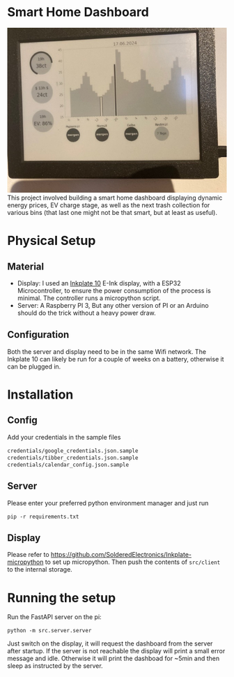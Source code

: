# Smart Home Dashboard
![IMG_0795.jpg](res/IMG_0795.jpg)
This project involved building a smart home dashboard displaying dynamic energy prices, EV charge stage, as well as the 
next trash collection for various bins (that last one might not be that smart, but at least as  useful).

# Physical Setup
## Material
- Display: 
I used an [Inkplate 10](https://soldered.com/de/produkt/soldered-inkplate-10-platine-mitdem-9-7-e-paper/) E-Ink display,
with a ESP32 Microcontroller, to ensure the power consumption of the process is minimal. The controller runs a 
micropython script.
- Server:
A Raspberry PI 3, But any other version of PI or an Arduino should do the trick without a heavy power draw.
## Configuration
Both the server and display need to be in the same Wifi network. The Inkplate 10 can likely be run for a couple of weeks
on a battery, otherwise it can be plugged in.

# Installation
## Config
Add your credentials in the sample files
```
credentials/google_credentials.json.sample
credentials/tibber_credentials.json.sample
credentials/calendar_config.json.sample
```
## Server
Please enter your preferred python environment manager and just run
```
pip -r requirements.txt
```
## Display
Please refer to https://github.com/SolderedElectronics/Inkplate-micropython to set up micropython. Then push the 
contents of `src/client` to the internal storage.

# Running the setup
Run the FastAPI server on the pi:
```shell
python -m src.server.server
```
Just switch on the display, it will request the dashboard from the server after startup. If the server is not reachable 
the display will print a small error message and idle. Otherwise it will print the dashboad for ~5min and then sleep as 
instructed by the server.
